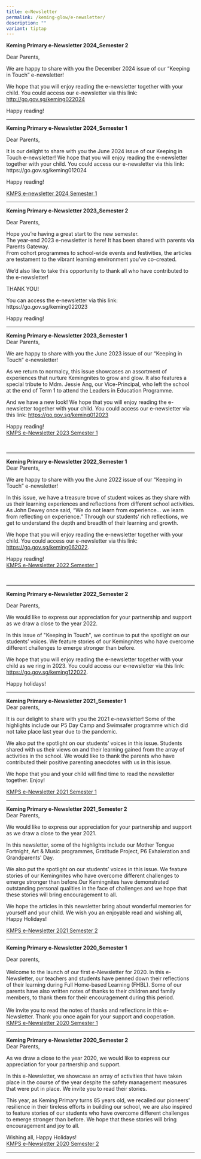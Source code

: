 ```yaml
---
title: e–Newsletter
permalink: /keming-glow/e-newsletter/
description: ""
variant: tiptap
---
```

<p><strong>Keming Primary e-Newsletter 2024_Semester 2</strong>
</p>
<p>Dear Parents,</p>
<p>We are happy to share with you the December 2024 issue of our “Keeping
in Touch” e-newsletter!</p>
<p>We hope that you will enjoy reading the e-newsletter together with your
child. You could access our e-newsletter via this link: <a href="http://go.gov.sg/keming022024" rel="noopener noreferrer nofollow" target="_blank">http://go.gov.sg/keming022024</a>
</p>
<p>Happy reading!</p>
<hr>
<p><strong>Keming Primary e-Newsletter 2024_Semester 1</strong>
</p>
<p>Dear Parents,</p>
<p>It is our delight to share with you the June 2024 issue of our Keeping
in Touch e-newsletter!&nbsp;We hope that you will enjoy reading the e-newsletter
together with your child. You could access our e-newsletter via this link:
<a rel="noopener noreferrer nofollow" target="_blank">https://go.gov.sg/keming012024</a>
</p>
<p></p>
<p>Happy reading!</p>
<p><a href="/files/Keeping_In_Touch_Semester_1_2024.pdf" rel="noopener noreferrer nofollow" target="_blank">KMPS e-newsletter 2024 Semester 1</a>
</p>
<hr>
<p></p>
<p><strong>Keming Primary e-Newsletter 2023_Semester 2</strong>
</p>
<p>Dear Parents,</p>
<p></p>
<p>Hope you’re having a great start to the new semester.&nbsp;
<br>The year-end 2023 e-newsletter is here! It has been shared with parents
via Parents Gateway.
<br>From cohort programmes to school-wide events and festivities, the articles
are testament to the vibrant learning environment you’ve co-created.</p>
<p>We’d also like to take this opportunity to thank all who have contributed
to the e-newsletter!</p>
<p>THANK YOU!</p>
<p>You can access the e-newsletter via this link: <a rel="noopener noreferrer nofollow" target="_blank">https://go.gov.sg/keming022023</a>
</p>
<p>Happy reading!</p>
<hr>
<p><strong>Keming Primary e-Newsletter 2023_Semester 1</strong>
<br>Dear Parents,</p>
<p>We are happy to share with you the June 2023 issue of our “Keeping in
Touch” e-newsletter!</p>
<p>As we return to normalcy, this issue showcases an assortment of experiences
that nurture Kemingnites to grow and glow. It also features a special tribute
to Mdm. Jessie Ang, our Vice-Principal, who left the school at the end
of Term 1 to attend the Leaders in Education Programme.</p>
<p>And we have a new look!&nbsp;We hope that you will enjoy reading the e-newsletter
together with your child. You could access our e-newsletter via this link:
<a href="https://go.gov.sg/keming012023" rel="noopener noreferrer nofollow" target="_blank">https://go.gov.sg/keming012023</a>
</p>
<p>Happy reading!
<br><a href="files/keeping%20in%20touch%20sem1%202023%20lite_11zon.pdf" rel="noopener noreferrer nofollow" target="">KMPS e-Newsletter 2023 Semester 1</a>
</p>
<p>
<br>
</p>
<hr>
<p><strong>Keming Primary e-Newsletter 2022_Semester 1</strong>
<br>Dear Parents,</p>
<p>We are happy to share with you the June 2022 issue of our “Keeping in
Touch” e-newsletter!</p>
<p>In this issue, we have a treasure trove of student voices as they share
with us their learning experiences and reflections from different school
activities. As John Dewey once said, “We do not learn from experience…
we learn from reflecting on experience.” Through our students’ rich reflections,
we get to understand the depth and breadth of their learning and growth.</p>
<p>We hope that you will enjoy reading the e-newsletter together with your
child. You could access our e-newsletter via this link: <a href="https://go.gov.sg/keming062022" rel="noopener noreferrer nofollow" target="_blank">https://go.gov.sg/keming062022</a>.</p>
<p>Happy reading!
<br><a href="/files/newsletter_kmps_sem%202_full.pdf" rel="noopener noreferrer nofollow" target="">KMPS e-Newsletter 2022 Semester 1</a>
</p>
<p>
<br>
</p>
<hr>
<p><strong>Keming Primary e-Newsletter 2022_Semester 2</strong>
</p>
<p>Dear Parents,</p>
<p>We would like to express our appreciation for your partnership and support
as we draw a close to the year 2022.&nbsp;&nbsp;</p>
<p>In this issue of "Keeping in Touch", we continue to put the spotlight
on our students’ voices. We feature stories of our Kemingnites who have
overcome different challenges to emerge stronger than before. &nbsp;</p>
<p>We hope that you will enjoy reading the e-newsletter together with your
child as we ring in 2023. You could access our e-newsletter via this link:
<a href="https://go.gov.sg/keming122022" rel="noopener noreferrer nofollow" target="_blank">https://go.gov.sg/keming122022</a>.</p>
<p>Happy holidays!&nbsp;</p>
<hr>
<p><strong>Keming Primary e-Newsletter 2021_Semester 1<br></strong>Dear parents,</p>
<p>It is our delight to share with you the 2021 e-newsletter! Some of the
highlights include our P5 Day Camp and Swimsafer programme which did not
take place last year due to the pandemic.</p>
<p>We also put the spotlight on our students’ voices in this issue. Students
shared with us their views on and their learning gained from the array
of activities in the school. We would like to thank the parents who have
contributed their positive parenting anecdotes with us in this issue.</p>
<p>We hope that you and your child will find time to read the newsletter
together. Enjoy!</p>
<p><a href="/files/Semester%201%20newsletter%202021.pdf" rel="noopener noreferrer nofollow" target="">KMPS e-Newsletter 2021 Semester 1</a>
</p>
<hr>
<p><strong>Keming Primary e-Newsletter 2021_Semester 2<br></strong>Dear Parents,</p>
<p>We would like to express our appreciation for your partnership and support
as we draw a close to the year 2021.</p>
<p>In this newsletter, some of the highlights include our Mother Tongue Fortnight,
Art &amp; Music programmes, Gratitude Project, P6 Exhaleration and Grandparents'
Day.&nbsp;</p>
<p>We also put the spotlight on our students’ voices in this issue. We feature
stories of our Kemingnites who have overcome different challenges to emerge
stronger than before.Our Kemingnites have demonstrated outstanding personal
qualities in the face of challenges and we hope that these stories will
bring encouragement to all.</p>
<p>We hope the articles in this newsletter bring about wonderful memories
for yourself and your child. We wish you an enjoyable read and wishing
all, Happy Holidays!&nbsp;</p>
<p><a href="/files/2021%20Semester%202%20E-newsletter.pdf" rel="noopener noreferrer nofollow" target="">KMPS e-Newsletter 2021 Semester 2</a>
</p>
<hr>
<p><strong>Keming Primary e-Newsletter 2020_Semester 1</strong>
</p>
<p>Dear parents,
<br>
<br>Welcome to the launch of our first e-Newsletter for 2020. In this e-Newsletter,
our teachers and students have penned down their reflections of their learning
during Full Home-based Learning (FHBL). Some of our parents have also written
notes of thanks to their children and family members, to thank them for
their encouragement during this period.
<br>
<br>We invite you to read the notes of thanks and reflections in this e-Newsletter.
Thank you once again for your support and cooperation.
<br><a href="/files/KMPS%20e-Newsletter%202020_Sem%201.pdf" rel="noopener" target="_blank">KMPS e-Newsletter 2020 Semester 1</a>
</p>
<hr>
<p><strong>Keming Primary e-Newsletter 2020_Semester 2<br></strong>Dear Parents,</p>
<p>As we draw a close to the year 2020, we would like to express our appreciation
for your partnership and support.</p>
<p>In this e-Newsletter, we showcase an array of activities that have taken
place in the course of the year despite the safety management measures
that were put in place. We invite you to read their stories.</p>
<p>This year, as Keming Primary turns 85 years old, we recalled our pioneers’
resilience in their tireless efforts in building our school, we are also
inspired to feature stories of our students who have overcome different
challenges to emerge stronger than before. We hope that these stories will
bring encouragement and joy to all.</p>
<p>Wishing all, Happy Holidays!
<br><a href="/files/newsletter_kmps_sem%202_full.pdf" rel="noopener" target="_blank">KMPS e-Newsletter 2020 Semester 2</a>
</p>
<hr>
<p></p>